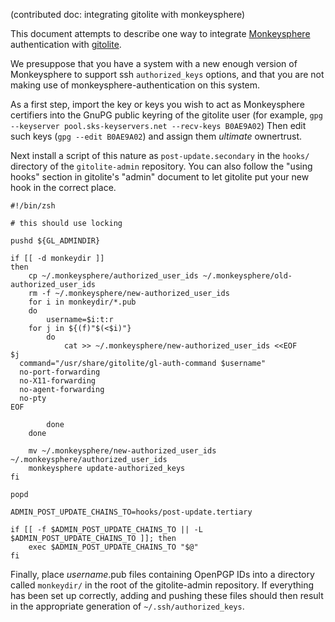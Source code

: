 (contributed doc: integrating gitolite with monkeysphere)

This document attempts to describe one way to integrate
[Monkeysphere](http://web.monkeysphere.info/) authentication
with [gitolite](http://github.com/sitaramc/gitolite).

We presuppose that you have a system with a new enough
version of Monkeysphere to support ssh `authorized_keys`
options, and that you are not making use of
monkeysphere-authentication on this system.

As a first step, import the key or keys you wish to
act as Monkeysphere certifiers into the GnuPG public
keyring of the gitolite user (for example,
`gpg --keyserver pool.sks-keyservers.net --recv-keys B0AE9A02`)
Then edit such keys (`gpg --edit B0AE9A02`) and assign them
*ultimate* ownertrust.

Next install a script of this nature as `post-update.secondary`
in the `hooks/` directory of the `gitolite-admin` repository.  You can also
follow the "using hooks" section in gitolite's "admin" document to let
gitolite put your new hook in the correct place.

	#!/bin/zsh
	
	# this should use locking
	
	pushd ${GL_ADMINDIR}
	
	if [[ -d monkeydir ]]
	then
	    cp ~/.monkeysphere/authorized_user_ids ~/.monkeysphere/old-authorized_user_ids
	    rm -f ~/.monkeysphere/new-authorized_user_ids
	    for i in monkeydir/*.pub
	    do
	        username=$i:t:r
		for j in ${(f)"$(<$i)"}
	        do
	            cat >> ~/.monkeysphere/new-authorized_user_ids <<EOF
	$j
	  command="/usr/share/gitolite/gl-auth-command $username"
	  no-port-forwarding
	  no-X11-forwarding
	  no-agent-forwarding
	  no-pty
	EOF
	
	        done
	    done
	
	    mv ~/.monkeysphere/new-authorized_user_ids ~/.monkeysphere/authorized_user_ids
	    monkeysphere update-authorized_keys
	fi
	
	popd
	
	ADMIN_POST_UPDATE_CHAINS_TO=hooks/post-update.tertiary
	
	if [[ -f $ADMIN_POST_UPDATE_CHAINS_TO || -L $ADMIN_POST_UPDATE_CHAINS_TO ]]; then
	    exec $ADMIN_POST_UPDATE_CHAINS_TO "$@"
	fi

Finally, place *username*.pub files containing OpenPGP IDs into
 a directory called `monkeydir/` in the root of the gitolite-admin
repository.  If everything has been set up correctly, adding
and pushing these files should then result in the appropriate
generation of `~/.ssh/authorized_keys`.
